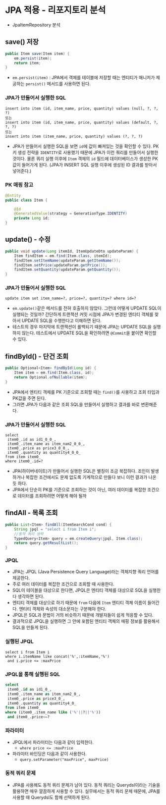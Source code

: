# JPA 적용 - 리포지토리 분석
- JpaItemRepository 분석
## save() 저장
```java
public Item save(Item item) {
    em.persist(item);
    return item;
}
```
- `em.persist(item)` : JPA에서 객체를 테이블에 저장할 때는 엔티티가 매니저가 제공하는 `persist()`
메서드를 사용하면 된다.

### JPA가 만들어서 실행한 SQL
```text
insert into item (id, item_name, price, quantity) values (null, ?, ?, ?)
또는
insert into item (id, item_name, price, quantity) values (default, ?, ?, ?)
또는
insert into item (item_name, price, quantity) values (?, ?, ?)
```
- JPA가 만들어서 실행한 SQL을 보면 `id`에 값이 빠져있는 것을 확인할 수 있다. PK 키 생성 전략을
`IDENTITY`로 사용했기 때문에 JPA가 이런 쿼리를 만들어서 실행한 것이다. 물론 쿼리 실행 이후에 `Item`
객체의 `id` 필드에 데이터베이스가 생성한 PK 값이 들어가게 된다. (JPA가 INSERT SQL 실행 이후에
생성된 ID 결과를 받아서 넣어준다.)

### PK 매핑 참고
```java
@Entity
public class Item {

	@Id
	@GeneratedValue(strategy = GenerationType.IDENTITY)
	private Long id;
}
```

## update() - 수정
```java
public void update(Long itemId, ItemUpdateDto updateParam) {
    Item findItem = em.find(Item.class, itemId);
    findItem.setItemName(updateParam.getItemName());
    findItem.setPrice(updateParam.getPrice());
    findItem.setQuantity(updateParam.getQuantity());
}
```

### JPA가 만들어서 실행한 SQL
```text
update item set item_name=?, price=?, quantity=? where id=?
```
- `em.update()`같은 메서드를 전혀 호출하지 않았다. 그런데 어떻게 UPDATE SQL이 실행되는 것일까?
간단하게 트랜잭션 커밋 시점에 JPA가 변경된 엔티티 객체를 찾아서 UPDATE SQL을 수행한다고 이해하면 된다.
- 테스트의 경우 마지막에 트랜잭션이 롤백되기 때문에 JPA는 UPDATE SQL을 실행하지 않는다.
테스트에서 UPDATE SQL을 확인하려면 `@Commit`을 붙이면 확인할 수 있다.

## findById() - 단건 조회
```java
public Optional<Item> findById(Long id) {
    Item item = em.find(Item.class, id);
    return Optional.ofNullable(item);
}
```
- JPA에서 엔티티 객체를 PK 기준으로 조회할 때는 `find()`를 사용하고 조회 타입과 PK값을 주면 된다.
- 그러면 JPA가 다음과 같은 조회 SQL을 만들어서 실행하고 결과를 바로 변환해준다.

### JPA가 만들어서 실행한 SQL
```text
select
 item0_.id as id1_0_0_,
 item0_.item_name as item_nam2_0_0_,
 item0_.price as price3_0_0_,
 item0_.quantity as quantity4_0_0_
from item item0_
where item0_.id=?
```
- JPA(하이버네이트)가 만들어서 실행한 SQL은 별칭이 조금 복잡하다. 조인이 발생하거나 복잡한 조건에서도
문제 없도록 기계적으로 만들다 보니 이런 결과가 나온 듯 하다.
- JPA에서 단순히 PK를 기준으로 조회하는 것이 아닌, 여러 데이터를 복잡한 조건으로 데이터를 조회하려면
어떻게 해야 될까

## findAll - 목록 조회
```java
public List<Item> findAll(ItemSearchCond cond) {
    String jpql = "select i from Item i";
    //동적 쿼리 생략
    TypedQuery<Item> query = em.createQuery(jpql, Item.class);
    return query.getResultList();
}
```
### JPQL
- JPA는 JPQL (Java Persistence Query Language)라는 객체지향 쿼리 언어를 제공한다.
- 주로 여러 데이터를 복잡한 조건으로 조회할 때 사용한다.
- SQL이 테이블을 대상으로 한다면, JPQL은 엔티티 객체를 대상으로 SQL을 실행한다 생각하면 된다.
- 엔티티 객체를 대상으로 하기 때문에 `from` 다음에 `Item` 엔티티 객체 이름이 들어간다. 엔티티 객체와
속성의 대소문자는 구분해야 한다.
- JPQL은 SQL과 문법이 거의 비슷하기 때문에 개발자들이 쉽게 적응할 수 있다.
- 결과적으로 JPQL을 실행하면 그 안에 포함된 엔티티 객체의 매핑 정보를 활용해서 SQL을 만들게 된다.

### 실행된 JPQL
```jpaql
select i from Item i
where i.itemName like concat('%',:itemName,'%')
 and i.price <= :maxPrice
```
### JPQL을 통해 실행된 SQL
```sql
select
 item0_.id as id1_0_,
 item0_.item_name as item_nam2_0_,
 item0_.price as price3_0_,
 item0_.quantity as quantity4_0_
from item item0_
where (item0_.item_name like ('%'||?||'%'))
 and item0_.price<=?
```
### 파라미터
- JPQL에서 파라미터는 다음과 같이 입력한다.
  - `where price <= :maxPrice`
- 파라미터 바인딩은 다음과 같이 사용한다.
  - `query.setParameter("maxPrice", maxPrice)`

### 동적 쿼리 문제
- JPA를 사용해도 동적 쿼리 문제가 남아 있다. 동적 쿼리는  Querydsl이라는 기술을 활용하면 매우 깔끔하게
사용할 수 있다. 실무에서는 동적 쿼리 문제 때문에, JPA를 사용할 때 Querydsl도 함께 선택하게 된다.
